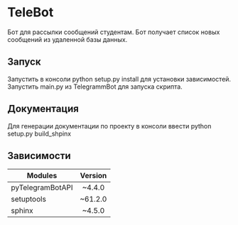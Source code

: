 # TeleBot
Бот для рассылки сообщений студентам.
Бот получает список новых сообщений из удаленной базы данных.

## Запуск
Запустить в консоли python setup.py install для установки зависимостей.
Запустить main.py из TelegrammBot для запуска скрипта.

## Документация
Для генерации документации по проекту в консоли ввести python setup.py build_shpinx

## Зависимости
| Modules       | Version       |
| ------------- |:-------------:|
| pyTelegramBotAPI | ~4.4.0 |
| setuptools | ~61.2.0 |
| sphinx     | ~4.5.0  |
